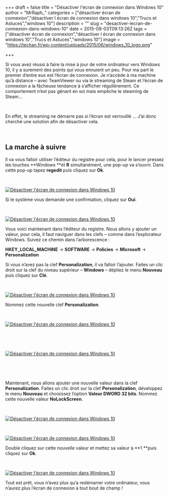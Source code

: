 +++
draft = false
title = "Désactiver l'écran de connexion dans Windows 10"
author = "MrRaph_"
categories = ["désactiver écran de connexion","désactiver l écran de connexion dans windows 10","Trucs et Astuces","windows 10"]
description = ""
slug = "desactiver-lecran-de-connexion-dans-windows-10"
date = 2015-08-03T09:13:26Z
tags = ["désactiver écran de connexion","désactiver l écran de connexion dans windows 10","Trucs et Astuces","windows 10"]
image = "https://techan.fr/wp-content/uploads/2015/06/windows_10_logo.png"

+++


Si vous avez réussi à faire la mise à jour de votre ordinateur vers Windows 10, il y a surement des points qui vous ennuient un peu. Pour ma part le premier d’entre eux est l’écran de connexion. Je n’accède à ma machine qu’à distance – avec TeamViewer ou via le streaming de Steam et l’écran de connexion a la fâcheuse tendance à s’afficher régulièrement. Ce comportement n’est pas gênant en soi mais empêche le steaming de Steam…

 

En effet, le streaming ne démarre pas si l’écran est verrouillé … J’ai donc cherché une solution afin de désactiver cela.

 


## La marche à suivre

Il va vous falloir utiliser l’éditeur du registre pour cela, pour le lancer pressez les touches **Windows **et **R** simultanément, une pop-up va s’ouvrir. Dans cette pop-up tapez **regedit** puis cliquez sur **Ok**.

 

[![Désactiver l'écran de connexion dans Windows 10](https://techan.fr/wp-content/uploads/2015/08/screenshot.679.jpg)](https://techan.fr/wp-content/uploads/2015/08/screenshot.679.jpg)

Si le système vous demande une confirmation, cliquez sur **Oui**.

 

[![Désactiver l'écran de connexion dans Windows 10](https://techan.fr/wp-content/uploads/2015/08/screenshot.680.jpg)](https://techan.fr/wp-content/uploads/2015/08/screenshot.680.jpg)

Vous voici maintenant dans l’éditeur du registre. Nous allons y ajouter un valeur, pour cela, il faut naviguer dans les clefs – comme dans l’explorateur Windows. Suivez ce chemin dans l’arborescence :

**HKEY_LOCAL_MACHINE** -> **SOFTWARE** -> **Policies** -> **Microsoft** -> **Personalization**

Si vous n’avez pas la clef **Personalization**, il va falloir l’ajouter. Faites un clic droit sur la clef du niveau supérieur – **Windows** – dépliez le menu **Nouveau** puis cliquez sur **Clé**.

 

[![Désactiver l'écran de connexion dans Windows 10](https://techan.fr/wp-content/uploads/2015/08/screenshot.682.jpg)](https://techan.fr/wp-content/uploads/2015/08/screenshot.682.jpg)

Nommez cette nouvelle clef **Personalization**.

 

[![Désactiver l'écran de connexion dans Windows 10](https://techan.fr/wp-content/uploads/2015/08/screenshot.683.jpg)](https://techan.fr/wp-content/uploads/2015/08/screenshot.683.jpg)

 

 

[![Désactiver l'écran de connexion dans Windows 10](https://techan.fr/wp-content/uploads/2015/08/screenshot.681.jpg)](https://techan.fr/wp-content/uploads/2015/08/screenshot.681.jpg)

 

 

Maintenant, nous allons ajouter une nouvelle valeur dans la clef **Personalization**. Faites un clic droit sur la clef **Personalization**, développez le menu **Nouveau** et choisissez l’option **Valeur DWORD 32 bits**. Nommez cette nouvelle valeur **NoLockScreen**.

 

[![Désactiver l'écran de connexion dans Windows 10](https://techan.fr/wp-content/uploads/2015/08/screenshot.684.jpg)](https://techan.fr/wp-content/uploads/2015/08/screenshot.684.jpg)

 

[![Désactiver l'écran de connexion dans Windows 10](https://techan.fr/wp-content/uploads/2015/08/screenshot.685.jpg)](https://techan.fr/wp-content/uploads/2015/08/screenshot.685.jpg)

Double cliquez sur cette nouvelle valeur et mettez sa valeur à **1 **puis cliquez sur **Ok**.

 

[![Désactiver l'écran de connexion dans Windows 10](https://techan.fr/wp-content/uploads/2015/08/screenshot.686.jpg)](https://techan.fr/wp-content/uploads/2015/08/screenshot.686.jpg)

Tout est prêt, vous n’avez plus qu’a redémarrer votre ordinateur, vous n’aurez plus l’écran de connexion à tout bout de champ !


